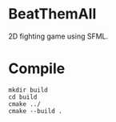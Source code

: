 # BeatThemAll
2D fighting game using SFML.

# Compile
```
mkdir build
cd build
cmake ../
cmake --build .
```